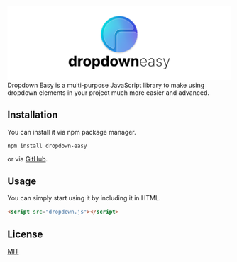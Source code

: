!["Banner"](banner.png)
Dropdown Easy is a multi-purpose JavaScript library to make using dropdown elements in your project much more easier and advanced.

## Installation

You can install it via npm package manager.
```npm
npm install dropdown-easy
```
or via [GitHub](https://github.com/yebece/dropdown-easy/releases/tag/v1.0.0).

## Usage
You can simply start using it by including it in HTML.
```html
<script src="dropdown.js"></script>
```

## License
[MIT](https://choosealicense.com/licenses/mit/)
